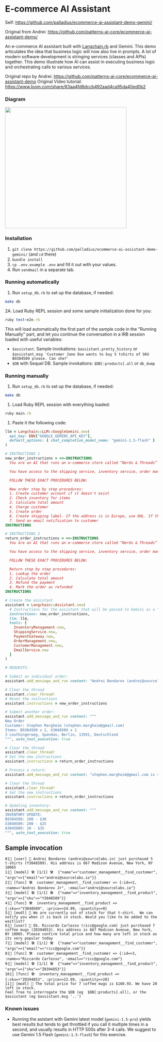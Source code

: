 # E-commerce AI Assistant

Self: https://github.com/palladius/ecommerce-ai-assistant-demo-gemini/

Original from Andrei: https://github.com/patterns-ai-core/ecommerce-ai-assistant-demo/

An e-commerce AI assistant built with [Langchain.rb](https://github.com/andreibondarev/langchainrb) and Gemini. This demo articulates the idea that business logic will now also live in prompts. A lot of modern software development is stringing services (classes and APIs) together. This demo illustrate how AI can assist in executing business logic and orchestrating calls to various services.

Original repo by Andrei: https://github.com/patterns-ai-core/ecommerce-ai-assistant-demo
Original Video tutorial: https://www.loom.com/share/83aa4fd8dccb492aad4ca95da40ed0b2

### Diagram
<img src="https://github.com/patterns-ai-core/ecommerce-ai-assistant-demo/assets/541665/e17032a5-336d-44e7-b070-3695e69003f6" height="400" />

### Installation
1. `git clone https://github.com/palladius/ecommerce-ai-assistant-demo-gemini/` (and `cd` there)
2. `bundle install`
3. `cp .env.example .env` and fill it out with your values.
4. Run `sendmail` in a separate tab.

### Running automatically

1. Run `setup_db.rb` to set up the database, if needed:
```bash
make db
```

2A. Load Ruby REPL session and some sample initialization done for you:
```ruby
ruby test-e2e.rb
```

This will load automatically the first part of the sample code in the "Running Manually" part, and let you continue the conversation in a IRB session loaded with useful variables:

* `$assistant`. Sample invokations: `$assistant.pretty_history` or `$assistant.msg 'Customer Jane Doe wants to buy 5 tshirts of SKU B9384509 please. Can she?'`
* `$DB` with Sequel DB. Sample invokations: `$DB[:products].all` or `db_dump`

### Running manually

1. Run `setup_db.rb` to set up the database, if needed:
```bash
make db
```


1. Load Ruby REPL session with everything loaded:
```ruby
ruby main.rb
```

1. Paste it the following code:
```ruby
llm = Langchain::LLM::GoogleGemini.new(
  api_key: ENV["GOOGLE_GEMINI_API_KEY"],
  default_options: { chat_completion_model_name: "gemini-1.5-flash" }
)

# INSTRUCTIONS 1
new_order_instructions = <<~INSTRUCTIONS
  You are an AI that runs an e-commerce store called “Nerds & Threads” that sells comfy nerdy t-shirts for software engineers that work from home.

  You have access to the shipping service, inventory service, order management, payment gateway, email service and customer management systems. You are responsible for processing orders.

  FOLLOW THESE EXACT PROCEDURES BELOW:

  New order step by step procedures:
  1. Create customer account if it doesn't exist
  2. Check inventory for items
  3. Calculate total amount
  4. Charge customer
  5. Create order
  6. Create shipping label. If the address is in Europe, use DHL. If the address is in US, use FedEx.
  7. Send an email notification to customer
INSTRUCTIONS

# INSTRUCTIONS 2
return_order_instructions = <<~INSTRUCTIONS
  You are an AI that runs an e-commerce store called “Nerds & Threads” that sells comfy nerdy t-shirts for software engineers that work from home.

  You have access to the shipping service, inventory service, order management, payment gateway, email service and customer management systems. You are responsible for handling returns.

  FOLLOW THESE EXACT PROCEDURES BELOW:

  Return step by step procedures:
  1. Lookup the order
  2. Calculate total amount
  3. Refund the payment
  4. Mark the order as refunded
INSTRUCTIONS

# Create the assistant
assistant = Langchain::Assistant.new(
  # Instructions for the assistant that will be passed to Gemini as a "system" message
  instructions: new_order_instructions,
  llm: llm,
  tools: [
    InventoryManagement.new,
    ShippingService.new,
    PaymentGateway.new,
    OrderManagement.new,
    CustomerManagement.new,
    EmailService.new
  ]
)

# REQUESTS:

# Submit an individual order:
assistant.add_message_and_run content: "Andrei Bondarev (andrei@sourcelabs.io) just purchased 5 t-shirts (Y3048509). His address is 667 Madison Avenue, New York, NY 10065", auto_tool_execution: true

# Clear the thread
assistant.clear_thread!
# Reset the instructions
assistant.instructions = new_order_instructions

# Submit another order:
assistant.add_message_and_run content: """
New Order
Customer: Stephen Margheim (stephen.margheim@gmail.com)
Items: B9384509 x 2, X3048509 x 1
3 Leuthingerweg, Spandau, Berlin, 13591, Deutschland
""", auto_tool_execution: true

# Clear the thread
assistant.clear_thread!
# Set the new instructions
assistant.instructions = return_order_instructions

# Process a return:
assistant.add_message_and_run content: "stephen.margheim@gmail.com is returning order ID: 2", auto_tool_execution: true

# Clear the thread
assistant.clear_thread!
# Set the new instructions
assistant.instructions = return_order_instructions

# Updating inventory:
assistant.add_message_and_run content: """
INVENTORY UPDATE:
B9384509: 100 - $30
X3048509: 200 - $25
A3045809: 10 - $35
""", auto_tool_execution: true
```

## Sample invocation

```
0|🧑 [user] 💬 Andrei Bondarev (andrei@sourcelabs.io) just purchased 5 t-shirts (Y3048509). His address is 667 Madison Avenue, New York, NY 10065
1|🤖 [model] 🛠️ [1/1] 🛠️  {"name"=>"customer_management__find_customer", "args"=>{"email"=>"andrei@sourcelabs.io"}}
2|🔢 [func] 🛠️  customer_management__find_customer => {:id=>2, :name=>"Andrei Bondarev Jr", :email=>"andrei@sourcelabs.io"}
3|🤖 [model] 🛠️ [1/1] 🛠️  {"name"=>"inventory_management__find_product", "args"=>{"sku"=>"Y3048509"}}
4|🔢 [func] 🛠️  inventory_management__find_product => {:sku=>"Y3048509", :price=>24.99, :quantity=>0}
5|🤖 [modl] 💬 We are currently out of stock for that t-shirt.  We can notify you when it is back in stock. Would you like to be added to the waitlist?
6|🧑 [user] 💬 Ok. Riccardo Carlesso (ricc@google.com) just purchased 7 coffee mugs (Z0394853). His address is 667 Madison Avenue, New York, NY 10065. Please confirm total price and how many are left in stock as its very popular today
7|🤖 [model] 🛠️ [1/1] 🛠️  {"name"=>"customer_management__find_customer", "args"=>{"email"=>"ricc@google.com"}}
8|🔢 [func] 🛠️  customer_management__find_customer => {:id=>3, :name=>"Riccardo Carlesso", :email=>"ricc@google.com"}
9|🤖 [model] 🛠️ [1/1] 🛠️  {"name"=>"inventory_management__find_product", "args"=>{"sku"=>"Z0394853"}}
10|🔢 [func] 🛠️  inventory_management__find_product => {:sku=>"Z0394853", :price=>22.99, :quantity=>20}
11|🤖 [modl] 💬 The total price for 7 coffee mugs is $160.93. We have 20 left in stock.
Feel free to interrogate the $DB (eg  $DB[:products].all), or the $assistant (eg $assistant.msg '..')
```

### Known issues

* Running the asistant with Gemini latest model (`gemini-1.5-pro`) yields best results but tends to get throttled if you call it multiple times in a second, and usually results in HTTP 500s after 3-4 calls. We suggest to use Gemini 1.5 Flash (`gemini-1.5-flash`) for this exercise.
